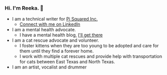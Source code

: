 ### Hi. I'm Reeka. :wave:

* I am a technical writer for [Pi Squared Inc.](https://github.com/Pi-Squared-Inc)
  * [Connect with me on LinkedIn](https://www.linkedin.com/in/reekamaharaj/)
* I am a mental health advocate. 
  * I have a mental health blog, [I'll get there](https://illgetthere.com/)
* I am a cat rescue advocate and volunteer.
  * I foster kittens when they are too young to be adopted and care for them until they find a forever home.
  * I work with multiple cat rescues and provide help with transportation for cats between East Texas and North Texas. 
* I am an artist, vocalist and drummer

